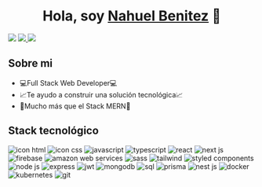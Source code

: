 <div align="center">
<h1 align="center">Hola, soy <a href="https://nahuel-benitez.com.ar/">Nahuel Benitez</a> 👋</h1>
</div>
<img src="https://i.imgur.com/tSIPNGN.png">

<a target="blank" href="https://www.linkedin.com/in/nahuel-benitez/">
<img src="https://img.shields.io/badge/LinkedIn-0077B5?style=for-the-badge&logo=linkedin&logoColor=white"/>
</a>
<a target="blank" href="https://nahuel-benitez.com.ar/">
<img src="https://img.shields.io/badge/Portfolio-255E63?style=for-the-badge&logo=About.me&logoColor=white"/>
</a>

## Sobre mi

- 💻​Full Stack Web Developer💻​
- 📈Te ayudo a construir una solución tecnológica📈
- 🚀Mucho más que el Stack MERN🚀
  <br>

## Stack tecnológico

<img src="https://img.shields.io/badge/HTML5-E34F26?style=for-the-badge&logo=html5&logoColor=white" alt="icon html">
<img src="https://img.shields.io/badge/CSS3-1572B6?style=for-the-badge&logo=css3&logoColor=white" alt="icon css">
<img src="https://img.shields.io/badge/JavaScript-323330?style=for-the-badge&logo=javascript&logoColor=F7DF1E" alt="javascript">
<img src="https://img.shields.io/badge/TypeScript-007ACC?style=for-the-badge&logo=typescript&logoColor=white" alt="typescript">
<img src="https://img.shields.io/badge/React-20232A?style=for-the-badge&logo=react&logoColor=61DAFB" alt="react">
<img src="https://img.shields.io/badge/next%20js-000000?style=for-the-badge&logo=nextdotjs&logoColor=white" alt="next js">
<img src="https://img.shields.io/badge/firebase-ffca28?style=for-the-badge&logo=firebase&logoColor=black" alt="firebase">
<img src="https://img.shields.io/badge/Amazon_AWS-FF9900?style=for-the-badge&logo=amazonaws&logoColor=white" alt="amazon web services">
<img src="https://img.shields.io/badge/Sass-CC6699?style=for-the-badge&logo=sass&logoColor=white" alt="sass">
<img src="https://img.shields.io/badge/Tailwind_CSS-38B2AC?style=for-the-badge&logo=tailwind-css&logoColor=white" alt="tailwind">
<img src="https://img.shields.io/badge/styled--components-DB7093?style=for-the-badge&logo=styled-components&logoColor=white" alt="styled components">
<img src="https://img.shields.io/badge/Node%20js-339933?style=for-the-badge&logo=nodedotjs&logoColor=white" alt="node js">
<img src="https://img.shields.io/badge/Express%20js-000000?style=for-the-badge&logo=express&logoColor=white" alt="express">
<img src="https://img.shields.io/badge/JWT-000000?style=for-the-badge&logo=JSON%20web%20tokens&logoColor=white" alt="jwt">
<img src="https://img.shields.io/badge/MongoDB-4EA94B?style=for-the-badge&logo=mongodb&logoColor=white" alt="mongodb">
<img src="https://img.shields.io/badge/PostgreSQL-316192?style=for-the-badge&logo=postgresql&logoColor=white" alt="sql">
<img src="https://img.shields.io/badge/Prisma-3982CE?style=for-the-badge&logo=Prisma&logoColor=white" alt="prisma">
<img src="https://img.shields.io/badge/nestjs-E0234E?style=for-the-badge&logo=nestjs&logoColor=white" alt="nest js">
<img src="https://img.shields.io/badge/Docker-2CA5E0?style=for-the-badge&logo=docker&logoColor=white" alt="docker">
<img src="https://img.shields.io/badge/kubernetes-326ce5.svg?&style=for-the-badge&logo=kubernetes&logoColor=white" alt="kubernetes">
<img src="https://img.shields.io/badge/GitHub-100000?style=for-the-badge&logo=github&logoColor=white" alt="git">
